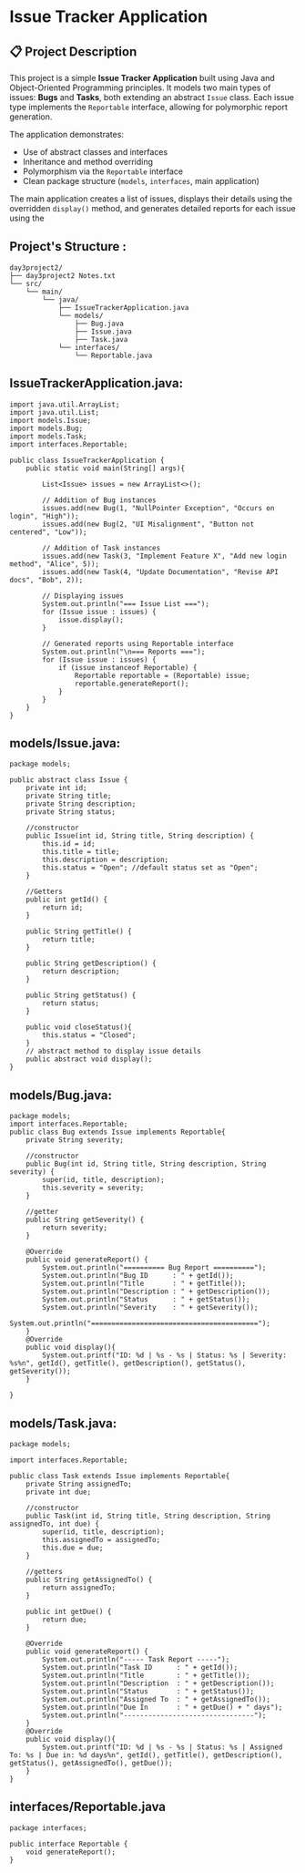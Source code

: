 # Issue Tracker Application

## 📋 Project Description

This project is a simple **Issue Tracker Application** built using Java and Object-Oriented Programming principles. It models two main types of issues: **Bugs** and **Tasks**, both extending an abstract `Issue` class. Each issue type implements the `Reportable` interface, allowing for polymorphic report generation.

The application demonstrates:
- Use of abstract classes and interfaces
- Inheritance and method overriding
- Polymorphism via the `Reportable` interface
- Clean package structure (`models`, `interfaces`, main application)

The main application creates a list of issues, displays their details using the overridden `display()` method, and generates detailed reports for each issue using the
## Project's Structure :
```
day3project2/
├── day3project2 Notes.txt
└── src/
    └── main/
        └── java/
            ├── IssueTrackerApplication.java
            └── models/
                ├── Bug.java
                ├── Issue.java
                ├── Task.java
            └── interfaces/
                └── Reportable.java

```
## IssueTrackerApplication.java:
```
import java.util.ArrayList;
import java.util.List;
import models.Issue;
import models.Bug;
import models.Task;
import interfaces.Reportable;

public class IssueTrackerApplication {
    public static void main(String[] args){
        
        List<Issue> issues = new ArrayList<>();

        // Addition of Bug instances
        issues.add(new Bug(1, "NullPointer Exception", "Occurs on login", "High"));
        issues.add(new Bug(2, "UI Misalignment", "Button not centered", "Low"));

        // Addition of Task instances
        issues.add(new Task(3, "Implement Feature X", "Add new login method", "Alice", 5));
        issues.add(new Task(4, "Update Documentation", "Revise API docs", "Bob", 2));

        // Displaying issues 
        System.out.println("=== Issue List ===");
        for (Issue issue : issues) {
            issue.display();
        }

        // Generated reports using Reportable interface
        System.out.println("\n=== Reports ===");
        for (Issue issue : issues) {
            if (issue instanceof Reportable) {
                Reportable reportable = (Reportable) issue;
                reportable.generateReport();
            }
        }
    }
}
```
## models/Issue.java:
```
package models;

public abstract class Issue {
    private int id;
    private String title;
    private String description;
    private String status;

    //constructor
    public Issue(int id, String title, String description) {
        this.id = id;
        this.title = title;
        this.description = description;
        this.status = "Open"; //default status set as "Open";
    }

    //Getters
    public int getId() {
        return id;
    }

    public String getTitle() {
        return title;
    }

    public String getDescription() {
        return description;
    }

    public String getStatus() {
        return status;
    }

    public void closeStatus(){
        this.status = "Closed";
    }
    // abstract method to display issue details
    public abstract void display(); 
}
```
## models/Bug.java:
```
package models;
import interfaces.Reportable;
public class Bug extends Issue implements Reportable{
    private String severity;

    //constructor
    public Bug(int id, String title, String description, String severity) {
        super(id, title, description);
        this.severity = severity;
    }

    //getter
    public String getSeverity() {
        return severity;
    }

    @Override
    public void generateReport() {
        System.out.println("========== Bug Report ==========");
        System.out.println("Bug ID      : " + getId());
        System.out.println("Title       : " + getTitle());
        System.out.println("Description : " + getDescription());
        System.out.println("Status      : " + getStatus());
        System.out.println("Severity    : " + getSeverity());
        System.out.println("=========================================");
    }
    @Override
    public void display(){
        System.out.printf("ID: %d | %s - %s | Status: %s | Severity: %s%n", getId(), getTitle(), getDescription(), getStatus(), getSeverity());
    }

}
```
## models/Task.java:
```
package models;

import interfaces.Reportable;

public class Task extends Issue implements Reportable{
    private String assignedTo;
    private int due;

    //constructor
    public Task(int id, String title, String description, String assignedTo, int due) {
        super(id, title, description);
        this.assignedTo = assignedTo;
        this.due = due;
    }

    //getters
    public String getAssignedTo() {
        return assignedTo;
    }

    public int getDue() {
        return due;
    }

    @Override
    public void generateReport() {
        System.out.println("----- Task Report -----");
        System.out.println("Task ID      : " + getId());
        System.out.println("Title        : " + getTitle());
        System.out.println("Description  : " + getDescription());
        System.out.println("Status       : " + getStatus());
        System.out.println("Assigned To  : " + getAssignedTo());
        System.out.println("Due In       : " + getDue() + " days");
        System.out.println("--------------------------------");
    }
    @Override
    public void display(){
        System.out.printf("ID: %d | %s - %s | Status: %s | Assigned To: %s | Due in: %d days%n", getId(), getTitle(), getDescription(), getStatus(), getAssignedTo(), getDue());
    }
}
```
## interfaces/Reportable.java
```
package interfaces;

public interface Reportable {
    void generateReport();
} 